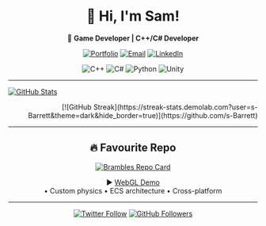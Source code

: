 <div align="center">
  
# 👋 Hi, I'm Sam!

🚀 **Game Developer | C++/C# Developer**  


[![Portfolio](https://img.shields.io/badge/-Portfolio-FF7139?style=for-the-badge&logo=google-chrome)](https://yourportfolio.com)
[![Email](https://img.shields.io/badge/-Email-D14836?style=for-the-badge&logo=gmail)](mailto:youremail@example.com)
[![LinkedIn](https://img.shields.io/badge/-LinkedIn-0A66C2?style=for-the-badge&logo=linkedin)](https://linkedin.com/in/yourprofile)

![C++](https://img.shields.io/badge/-C++-00599C?style=flat-square&logo=c%2B%2B)
![C#](https://img.shields.io/badge/-C%23-239120?style=flat-square&logo=c-sharp)
![Python](https://img.shields.io/badge/-Python-3776AB?style=flat-square&logo=python)
![Unity](https://img.shields.io/badge/-Unity-100000?style=flat-square&logo=unity)

</div>

---

<div align="left">

[![GitHub Stats](https://github-readme-stats.vercel.app/api?username=s-Barrett&show_icons=true&theme=dark&hide_border=true)](https://github.com/s-Barrett)

<div align="right">
[![GitHub Streak](https://streak-stats.demolab.com?user=s-Barrett&theme=dark&hide_border=true)](https://github.com/s-Barrett)

</div>

---
<div align="center">
  
## 🔥 Favourite Repo

[![Brambles Repo Card](https://github-readme-stats.vercel.app/api/pin/?username=s-Barrett&repo=Brambles&theme=dark&hide_border=true)](https://github.com/s-Barrett/Brambles)

▶️ [WebGL Demo](https://s-barrett.github.io/Brambles-WebGl/)  
• Custom physics • ECS architecture • Cross-platform

---

<div align="center">
  
[![Twitter Follow](https://img.shields.io/twitter/follow/yourhandle?style=social)](https://twitter.com/yourhandle)
[![GitHub Followers](https://img.shields.io/github/followers/s-Barrett?label=Follow&style=social)](https://github.com/s-Barrett)

</div>
